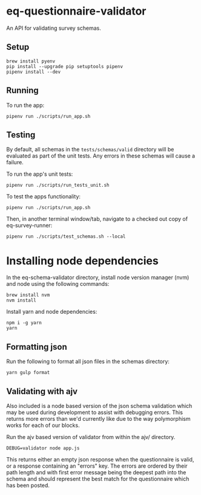 # eq-questionnaire-validator

An API for validating survey schemas.

## Setup

```
brew install pyenv
pip install --upgrade pip setuptools pipenv
pipenv install --dev
```

## Running

To run the app:

```
pipenv run ./scripts/run_app.sh
```

## Testing

By default, all schemas in the `tests/schemas/valid` directory will be evaluated as part of the unit tests.
Any errors in these schemas will cause a failure.

To run the app's unit tests:

```
pipenv run ./scripts/run_tests_unit.sh
```

To test the apps functionality:
```
pipenv run ./scripts/run_app.sh
```

Then, in another terminal window/tab, navigate to a checked out copy of eq-survey-runner:
```
pipenv run ./scripts/test_schemas.sh --local
```

# Installing node dependencies

In the eq-schema-validator directory, install node version manager (nvm) and node using the following commands:

```
brew install nvm
nvm install
```

Install yarn and node dependencies:

```
npm i -g yarn
yarn 
```

## Formatting json

Run the following to format all json files in the schemas directory:

```
yarn gulp format
````

## Validating with ajv

Also included is a node based version of the json schema validation which may be used during development to assist with
debugging errors. This returns more errors than we'd currently like due to the way polymorphism works for each of our
blocks.

Run the ajv based version of validator from within the ajv/ directory.

```
DEBUG=validator node app.js
```

This returns either an empty json response when the questionnaire is valid, or a response containing an "errors" key.
The errors are ordered by their path length and with first error message being the deepest path into the schema and
should represent the best match for the questionnaire which has been posted.
